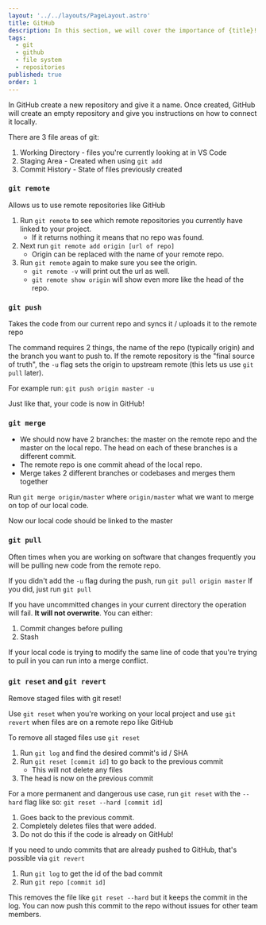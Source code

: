 ```yaml
---
layout: '../../layouts/PageLayout.astro'
title: GitHub
description: In this section, we will cover the importance of {title}!
tags:
  - git
  - github
  - file system
  - repositories
published: true
order: 1
---
```

In GitHub create a new repository and give it a name. Once created, GitHub will create an empty repository and give you instructions on how to connect it locally.

There are 3 file areas of git:
1. Working Directory - files you're currently looking at in VS Code
2. Staging Area - Created when using `git add`
3. Commit History - State of files previously created
### `git remote`
Allows us to use remote repositories like GitHub
1. Run `git remote` to see which remote repositories you currently have linked to your project.
	- If it returns nothing it means that no repo was found.
2. Next run `git remote add origin [url of repo]`
	- Origin can be replaced with the name of your remote repo.
3. Run `git remote` again to make sure you see the origin.
	- `git remote -v` will print out the url as well.
	- `git remote show origin` will show even more like the head of the repo.
### `git push`
Takes the code from our current repo and syncs it / uploads it to the remote repo

The command requires 2 things, the name of the repo (typically origin) and the branch you want to push to. If the remote repository is the "final source of truth", the `-u` flag sets the origin to upstream remote (this lets us use `git pull` later).

For example run: `git push origin master -u`

Just like that, your code is now in GitHub!
### `git merge`
* We should now have 2 branches: the master on the remote repo and the master on the local repo. The head on each of these branches is a different commit.
* The remote repo is one commit ahead of the local repo.
* Merge takes 2 different branches or codebases and merges them together

Run `git merge origin/master` where `origin/master` what we want to merge on top of our local code.

Now our local code should be linked to the master
### `git pull`
Often times when you are working on software that changes frequently you will be pulling new code from the remote repo.

If you didn't add the `-u` flag during the push, run `git pull origin master`
If you did, just run `git pull`

If you have uncommitted changes in your current directory the operation will fail. **It will not overwrite**. You can either:
1. Commit changes before pulling
2. Stash

If your local code is trying to modify the same line of code that you're trying to pull in you can run into a merge conflict.
### `git reset` and `git revert`
Remove staged files with git reset!

Use `git reset` when you're working on your local project and use `git revert` when files are on a remote repo like GitHub

To remove all staged files use `git reset`
1. Run `git log` and find the desired commit's id / SHA
2. Run `git reset [commit id]` to go back to the previous commit
	- This will not delete any files
3. The head is now on the previous commit

For a more permanent and dangerous use case, run `git reset` with the `--hard` flag like so: `git reset --hard [commit id]`
1. Goes back to the previous commit.
2. Completely deletes files that were added.
3. Do not do this if the code is already on GitHub!

If you need to undo commits that are already pushed to GitHub, that's possible via `git revert`
1. Run `git log` to get the id of the bad commit
2. Run `git repo [commit id]`

This removes the file like `git reset --hard` but it keeps the commit in the log. You can now push this commit to the repo without issues for other team members.
